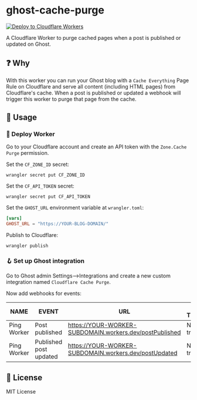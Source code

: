 # ghost-cache-purge

[![Deploy to Cloudflare Workers](https://github.com/milgradesec/ghost-cache-purge-worker/actions/workflows/deploy.yml/badge.svg)](https://github.com/milgradesec/ghost-cache-purge-worker/actions/workflows/deploy.yml)

A Cloudflare Worker to purge cached pages when a post is published or updated on Ghost.

## ❓ Why

With this worker you can run your Ghost blog with a `Cache Everything` Page Rule on Cloudflare and serve all content (including HTML pages) from Cloudflare's cache.
When a post is published or updated a webhook will trigger this worker to purge that page from the cache.

## 📙 Usage

### 🚀 Deploy Worker

Go to your Cloudflare account and create an API token with the `Zone.Cache Purge` permission.

Set the `CF_ZONE_ID` secret:

```shell
wrangler secret put CF_ZONE_ID
```

Set the `CF_API_TOKEN` secret:

```shell
wrangler secret put CF_API_TOKEN
```

Set the `GHOST_URL` environment variable at `wrangler.toml`:

```toml
[vars]
GHOST_URL = "https://YOUR-BLOG-DOMAIN/"
```

Publish to Cloudflare:

```shell
wrangler publish
```

### 🪝 Set up Ghost integration

Go to Ghost admin Settings-->Integrations and create a new custom integration named `Cloudflare Cache Purge`.

Now add webhooks for events:

| NAME        | EVENT                  | URL                                                       | LAST TRIGGERED |
| ----------- | ---------------------- | --------------------------------------------------------- | -------------- |
| Ping Worker | Post published         | <https://YOUR-WORKER-SUBDOMAIN.workers.dev/postPublished> | Not triggered  |
| Ping Worker | Published post updated | <https://YOUR-WORKER-SUBDOMAIN.workers.dev/postUpdated>   | Not triggered  |

<!-- ### ⚙️ Configure Ghost caching -->

## 📜 License

MIT License
